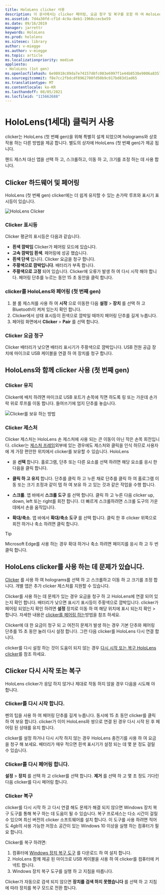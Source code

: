 ```yaml
---
title: HoloLens clicker 사용
description: 이 문서에서는 clicker 페어링, 요금 청구 및 복구를 포함 하 여 HoloLens clicker를 사용 하는 방법을 설명 합니다.
ms.assetid: 7d4a30fd-cf1d-4c9a-8eb1-1968ccecbe59
ms.date: 09/16/2019
manager: jarrettr
keywords: HoloLens
ms.prod: hololens
ms.sitesec: library
author: v-miegge
ms.author: v-miegge
ms.topic: article
ms.localizationpriority: medium
appliesto:
- HoloLens (1st gen)
ms.openlocfilehash: 6e98918c89da7e74157d8fc003e6997f1e44b8538e9006a835707e85c5fd3307
ms.sourcegitcommit: f8e7cc2fbdcdf8962700fd50b9c017bd83d1ad65
ms.translationtype: MT
ms.contentlocale: ko-KR
ms.lasthandoff: 08/05/2021
ms.locfileid: "115662688"
---
```

# <a name="use-the-hololens-1st-gen-clicker"></a>HoloLens(1세대) 클릭커 사용

clicker는 HoloLens (첫 번째 gen)을 위해 특별히 설계 되었으며 holograms와 상호 작용 하는 다른 방법을 제공 합니다. 별도의 상자에 HoloLens (첫 번째 gen)가 제공 됩니다.

핸드 제스처 대신 앱을 선택 하 고, 스크롤하고, 이동 하 고, 크기를 조정 하는 데 사용 합니다.

## <a name="clicker-hardware-and-pairing"></a>Clicker 하드웨어 및 페어링

HoloLens (첫 번째 gen) clicker에는 더 쉽게 유지할 수 있는 손가락 루프와 표시기 표시등이 있습니다.

![HoloLens Clicker](images/use-hololens-clicker-1.png)

### <a name="clicker-indicator-lights"></a>Clicker 표시등

Clicker 평균의 표시등은 다음과 같습니다.

- **흰색 깜박임** Clicker가 페어링 모드에 있습니다.
- **고속 깜박임 흰색**. 페어링에 성공 했습니다.
- **흰색 단색** 입니다. Clicker 요금을 청구 합니다.
- **주황색으로 깜박입니다**. 배터리가 부족 합니다.
- **주황색으로 고정** 되어 있습니다. Clicker에 오류가 발생 하 여 다시 시작 해야 합니다. 페어링 단추를 누르는 동안 15 초 동안을 클릭 합니다.

### <a name="pair-the-clicker-with-your-hololens-1st-gen"></a>clicker를 HoloLens와 페어링 (첫 번째 gen)

1. 블 룸 제스처를 사용 하 여 **시작** 으로 이동한 다음 **설정**  >  **장치** 를 선택 하 고 Bluetooth이 켜져 있는지 확인 합니다.
1. Clicker에서 상태 표시등이 흰색으로 깜박일 때까지 페어링 단추를 길게 누릅니다.
1. 페어링 화면에서 **Clicker**  >  **Pair** 를 선택 합니다.

### <a name="charge-the-clicker"></a>Clicker 요금 청구

Clicker 배터리가 낮으면 배터리 표시기가 주황색으로 깜박입니다. USB 전원 공급 장치에 마이크로 USB 케이블을 연결 하 여 장치를 청구 합니다.

## <a name="use-the-clicker-with-hololens-1st-gen"></a>HoloLens와 함께 clicker 사용 (첫 번째 gen)

### <a name="hold-the-clicker"></a>Clicker 유지

Clicker에 배치 하려면 마이크로 USB 포트가 손목에 직면 하도록 링 또는 가운데 손가락 위로 루프를 이동 합니다. 들여쓰기에 엄지 단추를 놓습니다.

![Clicker를 보유 하는 방법](images/use-hololens-clicker-2.png)

### <a name="clicker-gestures"></a>Clicker 제스처

Clicker 제스처는 HoloLens 손 제스처에 사용 되는 큰 이동이 아닌 작은 손목 회전입니다. clicker는 [제스처 프레임](hololens1-basic-usage.md)외부에 있는 경우에도 제스처와 클릭을 인식 하므로 사용자에 게 가장 편안한 위치에서 clicker를 보유할 수 있습니다. HoloLens

- 을 **선택** 합니다. 홀로그램, 단추 또는 다른 요소를 선택 하려면 해당 요소를 응시 한 다음을 클릭 합니다.

- **클릭 하 고 유지** 합니다. 단추를 클릭 하 고 누른 채로 단추를 클릭 하 여 홀로그램 이동 또는 크기 조정과 같이 탭 하 여 보유 하 고 있는 것과 같은 작업을 수행 합니다.

- **스크롤**. 앱 바에서 **스크롤 도구** 를 선택 합니다. 클릭 하 고 누른 다음 clicker up, down, left 또는 right를 회전 합니다. 더 빠르게 스크롤하려면 스크롤 도구의 가운데에서 손을 움직입니다.

- **확대/축소**. 앱 바에서 **확대/축소 도구** 를 선택 합니다. 클릭 한 후 clicker 위쪽으로 회전 하거나 축소 하려면 클릭 합니다.

> [!TIP]
> Microsoft Edge를 사용 하는 경우 확대 하거나 축소 하려면 페이지를 응시 하 고 두 번 클릭 합니다.

## <a name="im-having-problems-using-the-hololens-clicker"></a>HoloLens clicker를 사용 하는 데 문제가 있습니다.

[Clicker](hololens1-clicker.md) 를 사용 하 여 holograms를 선택 하 고 스크롤하고 이동 하 고 크기를 조정 합니다. 개별 앱은 추가 clicker 제스처를 지원할 수 있습니다.

Clicker를 사용 하는 데 문제가 있는 경우 요금을 청구 하 고 HoloLens에 연결 되어 있는지 확인 합니다. 배터리가 낮으면 표시기 표시등이 주황색으로 깜박입니다. clicker가 페어링 되었는지 확인 하려면 **설정** 장치로 이동 하 여 해당 위치에 표시 되는지 확인  >   합니다. 자세한 내용은 [clicker를 페어링 하는](hololens1-clicker.md)방법을 참조 하세요.

Clicker에 대 한 요금이 청구 되 고 여전히 문제가 발생 하는 경우 기본 단추와 페어링 단추를 15 초 동안 눌러 다시 설정 합니다. 그런 다음 clicker를 HoloLens 다시 연결 합니다.

clicker를 다시 설정 하는 것이 도움이 되지 않는 경우 [다시 시작 또는 복구 HoloLens clicker](hololens1-clicker.md#restart-or-recover-the-clicker)를 참조 하세요.
## <a name="restart-or-recover-the-clicker"></a>Clicker 다시 시작 또는 복구

HoloLens clicker가 응답 하지 않거나 제대로 작동 하지 않을 경우 다음을 시도해 야 합니다.

### <a name="restart-the-clicker"></a>Clicker를 다시 시작 합니다.

펜의 팁을 사용 하 여 페어링 단추를 길게 누릅니다. 동시에 15 초 동안 clicker를 클릭 하 여 보유 합니다. clicker가 이미 HoloLens와 쌍으로 연결 된 경우 다시 시작 된 후 페어링 된 상태를 유지 합니다.

clicker를 설정 하거나 다시 시작 하지 않는 경우 HoloLens 충전기를 사용 하 여 요금을 청구 해 보세요. 배터리가 매우 적으면 흰색 표시기가 설정 되는 데 몇 분 정도 걸릴 수 있습니다.

### <a name="re-pair-the-clicker"></a>Clicker를 다시 페어링 합니다.

**설정**  >  **장치** 를 선택 하 고 clicker를 선택 합니다. **제거** 를 선택 하 고 몇 초 정도 기다린 다음 clicker를 다시 페어링 합니다.

### <a name="recover-the-clicker"></a>Clicker 복구

clicker를 다시 시작 하 고 다시 연결 해도 문제가 해결 되지 않으면 Windows 장치 복구 도구를 통해 복구 하는 데 도움이 될 수 있습니다. 복구 프로세스는 다소 시간이 걸릴 수 있으며 최신 버전의 clicker 소프트웨어를 설치 합니다. 이 도구를 사용 하려면 적어도 4gb의 사용 가능한 저장소 공간이 있는 Windows 10 이상을 실행 하는 컴퓨터가 필요 합니다.

Clicker를 복구 하려면:

1. 컴퓨터에 [Windows 장치 복구 도구](https://dev.azure.com/ContentIdea/ContentIdea/_queries/query/8a004dbe-73f8-4a32-94bc-368fc2f2a895/) 를 다운로드 하 여 설치 합니다.
1. HoloLens 함께 제공 된 마이크로 USB 케이블을 사용 하 여 clicker를 컴퓨터에 커넥트 합니다.
1. Windows 장치 복구 도구를 실행 하 고 지침을 따릅니다.

Clicker가 자동으로 검색 되지 않으면 **장치를 검색 하지 못했습니다** 를 선택 하 고 지침에 따라 장치를 복구 모드로 전환 합니다.

